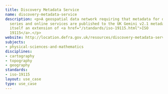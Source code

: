 ```yaml
---
title: Discovery Metadata Service
name: discovery-metadata-service
description: <p>A geospatial data network requiring that metadata for datasets, data
  series and online services are published to the UK Gemini v2.1 metadata standard,
  itself an extension of <a href="/standards/iso-19115.html">ISO
  19115</a>.</p>
website: http://location.defra.gov.uk/resources/discovery-metadata-service/
subjects:
- physical-sciences-and-mathematics
disciplines:
- cartography
- topography
- geography
standards:
- iso-19115
layout: use_case
type: use_case
---
```


